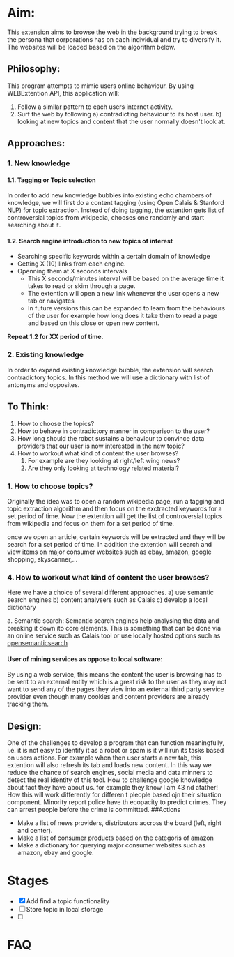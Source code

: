 # Aim:
This extension aims to browse the web in the background trying to break the persona that corporations has on each individual and try to diversify it. The websites will be loaded based on the algorithm below.
## Philosophy:
This program attempts to mimic users online behaviour. By using WEBExtention API, this application will:
 1. Follow a similar pattern to each users internet activity.
 2. Surf the web by following a) contradicting behaviour to its host user. b) looking at new topics and content that the user normally doesn't look at.
## Approaches:
### 1. New knowledge
#### 1.1. Tagging or Topic selection
In order to add new knowledge bubbles into existing echo chambers of knowledge, we will first do a content tagging (using Open Calais & Stanford NLP) for topic extraction.
Instead of doing tagging, the extention gets list of controversial topics from wikipedia, chooses one randomly and start searching about it.
#### 1.2. Search engine introduction to new topics of interest
- Searching specific keywords within a certain domain of knowledge
- Getting X (10) links from each engine.
- Openning them at X seconds intervals
    - This X seconds/minutes interval will be based on the average time it takes to read or skim through a page.
    - The extention will open a new link whenever the user opens a new tab or navigates
    - In future versions this can be expanded to learn from the behaviours of the user for example how long does it take them to read a page and based on this close or open new content.

**Repeat 1.2 for XX period of time.**

### 2. Existing knowledge
In order to expand existing knowledge bubble, the extension will search contradictory topics. In this method we will use a dictionary with list of antonyms and opposites.

## To Think:
1. How to choose the topics?
2. How to behave in contradictory manner in comparison to the user?
3. How long should the robot sustains a behaviour to convince data providers that our user is now interested in the new topic?
4. How to workout what kind of content the user browses?
    1. For example are they looking at right/left wing news?
    2. Are they only looking at technology related material?

### 1. How to choose topics?
Originally the idea was to open a random wikipedia page, run a tagging and topic extraction algorithm and then focus on the exctracted keywords for a set period of time. Now the extention will get the list of controversial topics from wikipedia and focus on them for a set period of time.

once we open an article, certain keywords will be extracted and they will be search for a set period of time. In addition the extention will search and view items on major consumer websites such as ebay, amazon, google shopping, skyscanner,...
### 4. How to workout what kind of content the user browses?
Here we have a choice of several different approaches. a) use semantic search engines b) content analysers such as Calais c) develop a local dictionary

a. Semantic search:
Semantic search engines help analysing the data and breaking it down ito core elements. This is something that can be done via an online service such as Calais tool or use locally hosted options such as [opensemanticsearch](https://www.opensemanticsearch.org/doc/admin/install/desktop_search)


#### User of mining services as oppose to local software:
By using a web service, this means the content the user is browsing has to be sent to an external entity which is a great risk to the user as they may not want to send any of the pages they view into an external third party service provider even though many cookies and content providers are already tracking them.

## Design:
One of the challenges to develop a program that can function meaningfully, i.e. it is not easy to identify it as a robot or spam is it will run its tasks based on users actions.
For example when then user starts a new tab, this extention will also refresh its tab and loads new content. In this way we reduce the chance of search engines, social media and data minners to detect the real identity of this tool.
How to challenge google knowledge about fact they have about us. for example they know I am 43 nd afather!
How this will work differently for differen t pleople based ojn their situation component.
Minority report police have th ecopacity to predict crimes. They can arrest people before the crime is committted.
##Actions
- Make a list of news providers, distributors accross the board (left, right and center).
- Make a list of consumer products based on the categoris of amazon
- Make a dictionary for querying major consumer websites such as amazon, ebay and google.

# Stages
- [x] Add find a topic functionality
- [ ] Store topic in local storage
- [ ]
# FAQ



